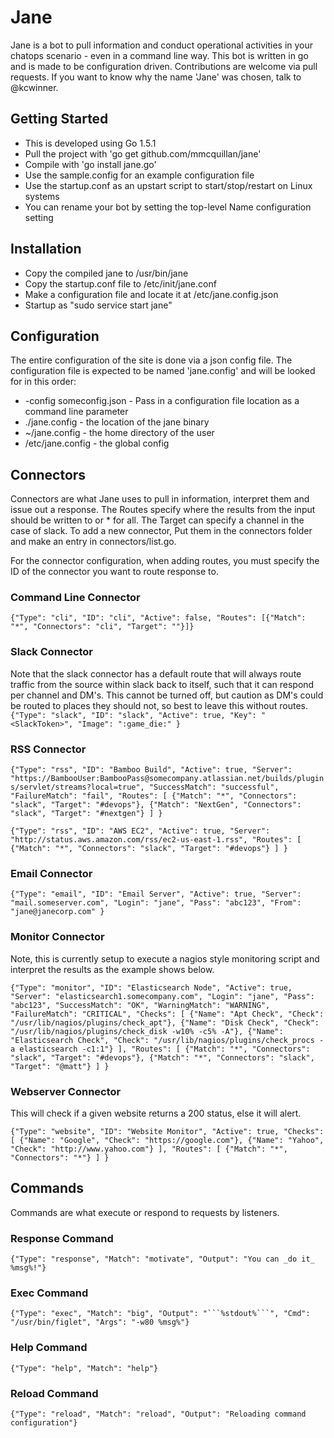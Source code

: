 # Jane

Jane is a bot to pull information and conduct operational activities in your chatops scenario - even in a command line way. This bot is written in go and is made to be configuration driven. Contributions are welcome via pull requests. If you want to know why the name 'Jane' was chosen, talk to @kcwinner.



## Getting Started
* This is developed using Go 1.5.1
* Pull the project with 'go get github.com/mmcquillan/jane'
* Compile with 'go install jane.go'
* Use the sample.config for an example configuration file
* Use the startup.conf as an upstart script to start/stop/restart on Linux systems
* You can rename your bot by setting the top-level Name configuration setting


## Installation
* Copy the compiled jane to /usr/bin/jane
* Copy the startup.conf file to /etc/init/jane.conf
* Make a configuration file and locate it at /etc/jane.config.json
* Startup as "sudo service start jane"


## Configuration
The entire configuration of the site is done via a json config file. The configuration file is expected to be named 'jane.config' and will be looked for in this order:
* -config someconfig.json - Pass in a configuration file location as a command line parameter
* ./jane.config - the location of the jane binary
* ~/jane.config - the home directory of the user
* /etc/jane.config - the global config


## Connectors
Connectors are what Jane uses to pull in information, interpret them and issue out a response. The Routes specify where the results from the input should be written to or * for all. The Target can specify a channel in the case of slack. To add a new connector, Put them in the connectors folder and make an entry in connectors/list.go.

For the connector configuration, when adding routes, you must specify the ID of the connector you want to route response to.

### Command Line Connector
`{"Type": "cli", "ID": "cli", "Active": false,
 "Routes": [{"Match": "*", "Connectors": "cli", "Target": ""}]}`

### Slack Connector
Note that the slack connector has a default route that will always route traffic from the source within slack back to itself, such that it can respond per channel and DM's. This cannot be turned off, but caution as DM's could be routed to places they should not, so best to leave this without routes.
`{"Type": "slack", "ID": "slack", "Active": true,
    "Key": "<SlackToken>", "Image": ":game_die:"
  }`

### RSS Connector
`{"Type": "rss", "ID": "Bamboo Build", "Active": true,
    "Server": "https://BambooUser:BambooPass@somecompany.atlassian.net/builds/plugins/servlet/streams?local=true",
    "SuccessMatch": "successful", "FailureMatch": "fail",
    "Routes": [
      {"Match": "*", "Connectors": "slack", "Target": "#devops"},
      {"Match": "NextGen", "Connectors": "slack", "Target": "#nextgen"}
    ]
  }`

 `{"Type": "rss", "ID": "AWS EC2", "Active": true,
    "Server": "http://status.aws.amazon.com/rss/ec2-us-east-1.rss",
    "Routes": [
      {"Match": "*", "Connectors": "slack", "Target": "#devops"}
    ]
  }`

### Email Connector
`{"Type": "email", "ID": "Email Server", "Active": true,
    "Server": "mail.someserver.com", "Login": "jane", "Pass": "abc123",
    "From": "jane@janecorp.com"
 }`

### Monitor Connector
Note, this is currently setup to execute a nagios style monitoring script and interpret the results as the example shows below.

`{"Type": "monitor", "ID": "Elasticsearch Node", "Active": true,
    "Server": "elasticsearch1.somecompany.com", "Login": "jane", "Pass": "abc123",
    "SuccessMatch": "OK", "WarningMatch": "WARNING", "FailureMatch": "CRITICAL",
    "Checks": [
      {"Name": "Apt Check", "Check": "/usr/lib/nagios/plugins/check_apt"},
      {"Name": "Disk Check", "Check": "/usr/lib/nagios/plugins/check_disk -w10% -c5% -A"},
      {"Name": "Elasticsearch Check", "Check": "/usr/lib/nagios/plugins/check_procs -a elasticsearch -c1:1"}
    ],
    "Routes": [
      {"Match": "*", "Connectors": "slack", "Target": "#devops"},
      {"Match": "*", "Connectors": "slack", "Target": "@matt"}
    ]
  }`


### Webserver Connector
This will check if a given website returns a 200 status, else it will alert.

`{"Type": "website", "ID": "Website Monitor", "Active": true,
      "Checks": [
        {"Name": "Google", "Check": "https://google.com"},
        {"Name": "Yahoo", "Check": "http://www.yahoo.com"}
      ],
      "Routes": [
        {"Match": "*", "Connectors": "*"}
      ]
    }`


## Commands
Commands are what execute or respond to requests by listeners.

### Response Command
`{"Type": "response", "Match": "motivate", "Output": "You can _do it_ %msg%!"}`

### Exec Command
`{"Type": "exec", "Match": "big", "Output": "```%stdout%```", "Cmd": "/usr/bin/figlet", "Args": "-w80 %msg%"}`

### Help Command
`{"Type": "help", "Match": "help"}`

### Reload Command
`{"Type": "reload", "Match": "reload", "Output": "Reloading command configuration"}`


